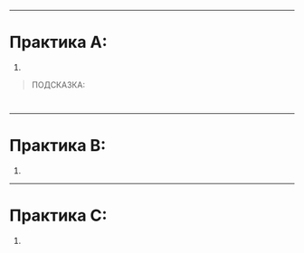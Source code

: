 

---
# Практика А:

1.  

> ПОДСКАЗКА: 

 ```     ```

--- 
# Практика B: 

1.  

--- 
# Практика C:

1.  